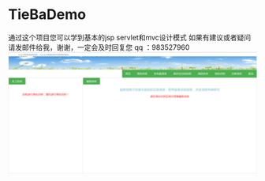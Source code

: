 # TieBaDemo
通过这个项目您可以学到基本的jsp servlet和mvc设计模式
如果有建议或者疑问请发邮件给我，谢谢，一定会及时回复您 qq ：983527960
![ScreenShot](https://github.com/Superman-code/TieBaDemo/raw/master/Screenshots/index.png)
